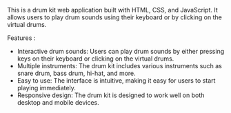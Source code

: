 This is a drum kit web application built with HTML, CSS, and JavaScript. 
It allows users to play drum sounds using their keyboard or by clicking on the virtual drums.

Features :
* Interactive drum sounds: Users can play drum sounds by either pressing keys on their keyboard or clicking on the virtual drums.
* Multiple instruments: The drum kit includes various instruments such as snare drum, bass drum, hi-hat, and more.
* Easy to use: The interface is intuitive, making it easy for users to start playing immediately.
* Responsive design: The drum kit is designed to work well on both desktop and mobile devices.
